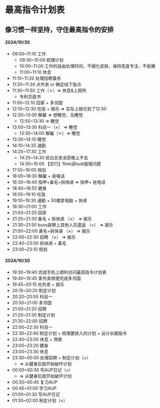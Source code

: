 # 最高指令计划表
## 像习惯一样坚持，守住最高指令的安排
#### 2024/10/30
- 09:00~11:10 工作
  - 09:30~10:00 梳理计划
  - 10:00~11:00 工作的自由处理时间，不细化安排，保持高度专注，不偷懒
  - 11:00~11:10 休息
- 11:10~11:20 处理招聘事务
- 11:20~11:30 点外卖 or 确定线下饭点
- 11:30~11:50 工作（✗）=> 休息&上厕所
  - 专利交底书
- 11:50~12:10 回家 + 多邻国
- 12:10~12:30 吃饭 + 娱乐 => 实际上娱乐到了12:50
- 12:30~13:00 解雇 => 想睡觉，先睡觉
  - 12:50~13:30 => 睡觉
- 13:00~13:30 科目一（×） => 睡觉
  - 13:30~14:00 解雇（✗）=> 睡觉
- 13:30~14:10 睡觉
- 14:10~14:25 通勤
- 14:25~17:30 工作
  - 14:25~14:30 给白总发消息晚上不去
  - 14:30~15:00 【农行】flink读hudi报错问题
- 17:55~18:00 规划
- 18:00~18:30 解雇 + 爸电话
- 18:30~18:40 指甲+鼻毛+拆快递 => 指甲+ 爸电话
- 18:40~18:55 健身
- 18:55~19:10 吃饭
- 19:10~19:30 通勤 + 50楼拿电脑 + 快递
- 19:30~21:00 工作
- 21:00~21:20 回家
- 21:20~21:30 鼻毛 + 拆快递 （×） => 娱乐
- 21:30~21:50 boss直聘上其他人员遣返 （×） => 娱乐
- 21:50~22:00 鼻毛+拆快递 （×） => 娱乐
- 22:00~22:30 招聘 （×） => 娱乐
- 22:40~23:00 拆快递 + 鼻毛
- 23:00~23:10 规划


#### 2024/10/30
- 19:30~19:40 完成手机上顺利访问最高指令计划表
- 19:40~19:45 拿外卖顺便完成多邻国
- 19:45~20:15 吃外卖 + 娱乐
- 20:15~20:20 制定计划
- 20:20~20:50 科目一
- 20:50~21:00 多邻国
- 21:00~21:20 招聘
- 21:20~21:30 制定计划
- 21:30~22:00 招聘
- 22:00~22:30 科目一
- 22:30~22:40 制定计划 + 梳理要排入的计划 + 设计长期指令
- 22:40~23:00 休息 + 筛歌
- 23:00~23:20 健身
- 23:00~23:30 休息
- 23:30~00:00 处理招聘 + 制定计划（×）
  - => 从健身后就开始破坏计划
- 00:00~00:30 写AUP日记（×）
  - => 从健身后就开始破坏计划
- 00:30~00:45 复习AUP
- 00:45~01:00 学习AUP
- 01:00~01:30 写AUP日记
- 01:30~02:00 制定计划（×）
